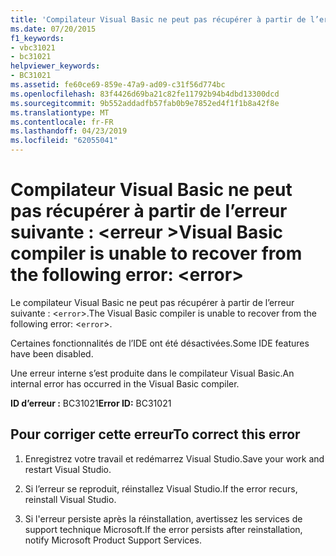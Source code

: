 ```yaml
---
title: 'Compilateur Visual Basic ne peut pas récupérer à partir de l’erreur suivante : <error>'
ms.date: 07/20/2015
f1_keywords:
- vbc31021
- bc31021
helpviewer_keywords:
- BC31021
ms.assetid: fe60ce69-859e-47a9-ad09-c31f56d774bc
ms.openlocfilehash: 83f4426d69ba21c82fe11792b94b4dbd13300dcd
ms.sourcegitcommit: 9b552addadfb57fab0b9e7852ed4f1f1b8a42f8e
ms.translationtype: MT
ms.contentlocale: fr-FR
ms.lasthandoff: 04/23/2019
ms.locfileid: "62055041"
---
```

# <a name="visual-basic-compiler-is-unable-to-recover-from-the-following-error-error"></a><span data-ttu-id="12221-102">Compilateur Visual Basic ne peut pas récupérer à partir de l’erreur suivante : \<erreur ></span><span class="sxs-lookup"><span data-stu-id="12221-102">Visual Basic compiler is unable to recover from the following error: \<error></span></span>
<span data-ttu-id="12221-103">Le compilateur Visual Basic ne peut pas récupérer à partir de l’erreur suivante : <`error`>.</span><span class="sxs-lookup"><span data-stu-id="12221-103">The Visual Basic compiler is unable to recover from the following error: <`error`>.</span></span>  
  
 <span data-ttu-id="12221-104">Certaines fonctionnalités de l’IDE ont été désactivées.</span><span class="sxs-lookup"><span data-stu-id="12221-104">Some IDE features have been disabled.</span></span>  
  
 <span data-ttu-id="12221-105">Une erreur interne s’est produite dans le compilateur Visual Basic.</span><span class="sxs-lookup"><span data-stu-id="12221-105">An internal error has occurred in the Visual Basic compiler.</span></span>  
  
 <span data-ttu-id="12221-106">**ID d’erreur :** BC31021</span><span class="sxs-lookup"><span data-stu-id="12221-106">**Error ID:** BC31021</span></span>  
  
## <a name="to-correct-this-error"></a><span data-ttu-id="12221-107">Pour corriger cette erreur</span><span class="sxs-lookup"><span data-stu-id="12221-107">To correct this error</span></span>  
  
1. <span data-ttu-id="12221-108">Enregistrez votre travail et redémarrez Visual Studio.</span><span class="sxs-lookup"><span data-stu-id="12221-108">Save your work and restart Visual Studio.</span></span>  
  
2. <span data-ttu-id="12221-109">Si l’erreur se reproduit, réinstallez Visual Studio.</span><span class="sxs-lookup"><span data-stu-id="12221-109">If the error recurs, reinstall Visual Studio.</span></span>  
  
3. <span data-ttu-id="12221-110">Si l'erreur persiste après la réinstallation, avertissez les services de support technique Microsoft.</span><span class="sxs-lookup"><span data-stu-id="12221-110">If the error persists after reinstallation, notify Microsoft Product Support Services.</span></span>  
